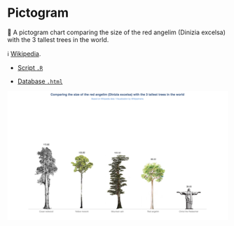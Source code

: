 # Pictogram

🌲 A pictogram chart comparing the size of the red angelim (Dinizia excelsa) with the 3 tallest trees in the world.

ℹ️  [Wikipedia](https://en.wikipedia.org/wiki/List_of_tallest_trees).

- [Script `.R`](https://github.com/fblpalmeira/pictograma_arvores/blob/main/data/pictogram_v2.R)

- [Database `.html`](https://en.wikipedia.org/wiki/List_of_tallest_trees)

<img src="https://github.com/fblpalmeira/pictograma_arvores/blob/main/data/pictogram_v2.png">

